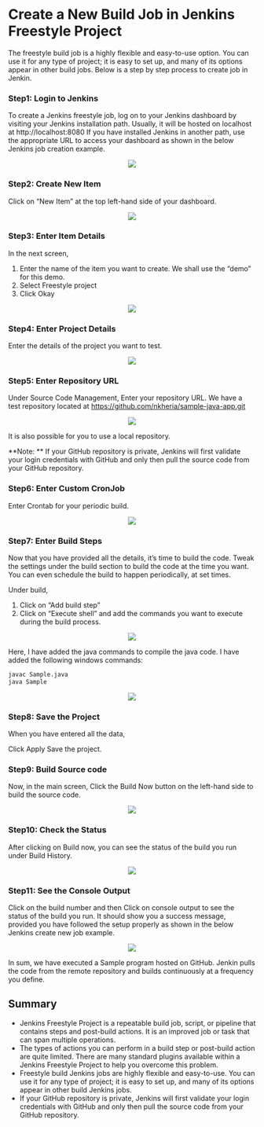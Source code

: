 # Create a New Build Job in Jenkins Freestyle Project

The freestyle build job is a highly flexible and easy-to-use option. You can use it for any type of project; it is easy to set up, and many of its options appear in other build jobs. Below is a step by step process to create job in Jenkin.

### Step1: Login to Jenkins

To create a Jenkins freestyle job, log on to your Jenkins dashboard by visiting your Jenkins installation path. Usually, it will be hosted on localhost at http://localhost:8080 If you have installed Jenkins in another path, use the appropriate URL to access your dashboard as shown in the below Jenkins job creation example.

<p align="center"><img src="./screenshots_freestyle/loginpage.png"><p>


### Step2: Create New Item

Click on “New Item” at the top left-hand side of your dashboard.

<p align="center"><img src="./screenshots_freestyle/dashboard.png"><p>


### Step3: Enter Item Details

In the next screen,

1. Enter the name of the item you want to create. We shall use the “demo” for this demo.
2. Select Freestyle project
3. Click Okay

<p align="center"><img src="./screenshots_freestyle/projectCreate.png"><p>

### Step4: Enter Project Details

Enter the details of the project you want to test.

<p align="center"><img src="./screenshots_freestyle/projectDesc.png"><p>

### Step5: Enter Repository URL

Under Source Code Management, Enter your repository URL. We have a test repository located at https://github.com/nkheria/sample-java-app.git

<p align="center"><img src="./screenshots_freestyle/gitLink.png"><p>

It is also possible for you to use a local repository.

**Note: ** If your GitHub repository is private, Jenkins will first validate your login credentials with GitHub and only then pull the source code from your GitHub repository.

### Step6: Enter Custom CronJob 

Enter Crontab for your periodic build.

<p align="center"><img src="./screenshots_freestyle/buildTrigger.png"><p>


### Step7: Enter Build Steps

Now that you have provided all the details, it’s time to build the code. Tweak the settings under the build section to build the code at the time you want. You can even schedule the build to happen periodically, at set times.

Under build,

1. Click on “Add build step”
2. Click on “Execute shell” and add the commands you want to execute during the build process.

<p align="center"><img src="./screenshots_freestyle/buildtype.png"><p>

Here, I have added the java commands to compile the java code.
I have added the following windows commands:

```bash
javac Sample.java
java Sample
```
<p align="center"><img src="./screenshots_freestyle/shellCommand.png"><p>


### Step8: Save the Project

When you have entered all the data,

Click Apply
Save the project.


### Step9: Build Source code

Now, in the main screen, Click the Build Now button on the left-hand side to build the source code.

<p align="center"><img src="./screenshots_freestyle/Startbuild.png"><p>


### Step10: Check the Status

After clicking on Build now, you can see the status of the build you run under Build History.

<p align="center"><img src="./screenshots_freestyle/BuildNumber.png"><p>


### Step11: See the Console Output

Click on the build number and then Click on console output to see the status of the build you run. It should show you a success message, provided you have followed the setup properly as shown in the below Jenkins create new job example.

<p align="center"><img src="./screenshots_freestyle/ConsoleOutput.png"><p>

In sum, we have executed a Sample program hosted on GitHub. Jenkin pulls the code from the remote repository and builds continuously at a frequency you define.

## Summary
- Jenkins Freestyle Project is a repeatable build job, script, or pipeline that contains steps and post-build actions. It is an improved job or task that can span multiple operations.
- The types of actions you can perform in a build step or post-build action are quite limited. There are many standard plugins available within a Jenkins Freestyle Project to help you overcome this problem.
- Freestyle build Jenkins jobs are highly flexible and easy-to-use. You can use it for any type of project; it is easy to set up, and many of its options appear in other build Jenkins jobs.
- If your GitHub repository is private, Jenkins will first validate your login credentials with GitHub and only then pull the source code from your GitHub repository.